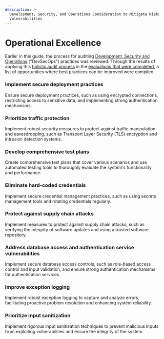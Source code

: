 ```yaml
---
description: >-
  Development, Security, and Operations Consideration to Mitigate Risks and
  Vulnerabilities
---
```


# Operational Excellence

Earlier in this guide, the process for auditing [Development, Security and Operations](../process/devsecops.md) ("DevSecOps") practices was reviewed. Through the results of applying this [holistic audit process](../process/holistic-audits-for-ict4d.md) in the [evaluations that were completed](../partners/evaluations-outcomes.md), a list of opportunities where best practices can be improved were compiled.

### **Implement secure deployment practices**

Ensure secure deployment practices, such as using encrypted connections, restricting access to sensitive data, and implementing strong authentication mechanisms.

### **Prioritize traffic protection**

Implement robust security measures to protect against traffic manipulation and eavesdropping, such as Transport Layer Security (TLS) encryption and intrusion detection systems.

### **Develop comprehensive test plans**

Create comprehensive test plans that cover various scenarios and use automated testing tools to thoroughly evaluate the system's functionality and performance.

### **Eliminate hard-coded credentials**

Implement secure credential management practices, such as using secrets management tools and rotating credentials regularly.

### **Protect against supply chain attacks**

Implement measures to protect against supply chain attacks, such as verifying the integrity of software updates and using a trusted software repository.

### **Address database access and authentication service vulnerabilities**

Implement secure database access controls, such as role-based access control and input validation, and ensure strong authentication mechanisms for authentication services.

### **Improve exception logging**

Implement robust exception logging to capture and analyze errors, facilitating proactive problem resolution and enhancing system reliability.

### **Prioritize input sanitization**

Implement rigorous input sanitization techniques to prevent malicious inputs from exploiting vulnerabilities and ensure the integrity of the system.

